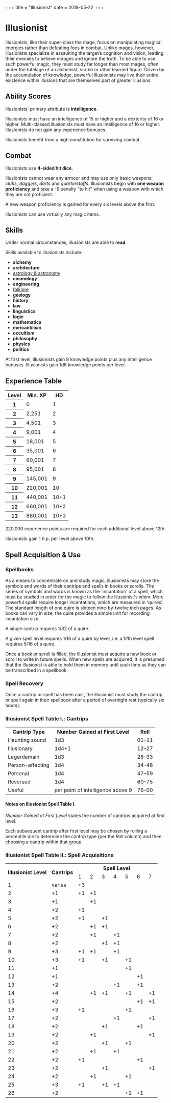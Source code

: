 +++
title = "Illusionist"
date = 2018-05-22
+++

# Illusionist

Illusionists, like their super-class the mage, focus on manipulating magical energies rather than defeating foes in combat.
Unlike mages, however, illusionists specialize in assaulting the target’s cognition and vision, leading their enemies to believe mirages and ignore the truth.
To be able to use such powerful magic, they must study far longer than most mages, often under the tutelage of an alchemist, scribe or other learned figure.
Driven by the accumulation of knowledge, powerful illusionists may live their entire existence within illusions that are themselves part of greater illusions.

## Ability Scores

Illusionists' primary attribute is **intelligence**.

Illusionists must have an intelligence of 15 or higher and a dexterity of 16 or higher.
Multi-classed illusionists must have an intelligence of 16 or higher.
Illusionists do not gain any experience bonuses.

Illusionists benefit from a high constitution for surviving combat.

## Combat

Illusionists use **4-sided hit dice**.

Illusionists cannot wear any armour and may use only basic weapons: *clubs*, *daggers*, *darts* and *quarterstaffs*.
Illusionists begin with **one weapon proficiency** and take a -5 penalty "to hit" when using a weapon with which they are not proficient.

A new weapon proficiency is gained for every six levels above the first.

Illusionists can use virtually any magic items.

## Skills

Under normal circumstances, illusionists are able to **read**.

Skills available to illusionists include:
* **alchemy**
* **architecture**
* [astrology & astronomy](./wiki/skills/astrology.md)
* **cosmology**
* **engineering**
* [folklore](./wiki/skills/folklore.md)
* **geology**
* **history**
* **law**
* **linguistics**
* **logic**
* **mathematics**
* **mercantilism**
* **occultism**
* **philosophy**
* **physics**
* **politics**

At first level, illusionists gain 8 knowledge points plus any intelligence bonuses.
Illusionists gain 1d6 knowledge points per level.

## Experience Table

<table>
<tr><th>Level</th><th>Min. XP</th><th>HD</th></tr>
<tr><th>1</td><td>0</td><td>1</td></tr>
<tr><th>2</td><td>2,251</td><td>2</td></tr>
<tr><th>3</td><td>4,501</td><td>3</td></tr>
<tr><th>4</td><td>9,001</td><td>4</td></tr>
<tr><th>5</td><td>18,001</td><td>5</td></tr>
<tr><th>6</td><td>35,001</td><td>6</td></tr>
<tr><th>7</td><td>60,001</td><td>7</td></tr>
<tr><th>8</td><td>95,001</td><td>8</td></tr>
<tr><th>9</td><td>145,001</td><td>9</td></tr>
<tr><th>10</td><td>220,001</td><td>10</td></tr>
<tr><th>11</td><td>440,001</td><td>10+1</td></tr>
<tr><th>12</td><td>660,001</td><td>10+2</td></tr>
<tr><th>13</td><td>880,001</td><td>10+3</td></tr>
</table>

220,000 experience points are required for each additional level above 12th.

Illusionists gain 1 h.p. per level above 10th.

## Spell Acquisition & Use

### Spellbooks

As a means to concentrate on and study magic, illusionists may store the symbols and words of their cantrips and spells in books or scrolls.
The series of symbols and words is known as the 'incantation' of a spell, which must be studied in order for the magic to follow the illusionist's whim.
More powerful spells require longer incantations, which are measured in 'quires'.
The standard length of one quire is sixteen nine-by-twelve inch pages.
As books can vary in size, the quire provides a simple unit for recording incantation size.

A single cantrip requires 1/32 of a quire.

A given spell level requires 1/16 of a quire by level, i.e. a fifth level spell requires 5/16 of a quire.

Once a book or scroll is filled, the illusionist must acquire a new book or scroll to write in future spells.
When new spells are acquired, it is presumed that the illusionist is able to hold them in memory until such time as they can be transcribed in a spellbook.

### Spell Recovery

Once a cantrip or spell has been cast, the illusionist must study the cantrip or spell again in their spellbook after a period of overnight rest (typically six hours).

### Illusionist Spell Table I.: Cantrips

<table>
<tr><th>Cantrip Type</th> <th>Number Gained at First Level</th> <th>Roll</th></tr>
<tr><td>Haunting sound</td> <td>1d3</td> <td>01&ndash;11</td></tr>
<tr><td>Illusionary</td> <td>1d4+1</td> <td>12&ndash;27</td></tr>
<tr><td>Legerdemain</td> <td>1d3</td> <td>28&ndash;33</td></tr>
<tr><td>Person-affecting</td> <td>1d4</td> <td>34&ndash;46</td></tr>
<tr><td>Personal</td> <td>1d4</td> <td>47&ndash;59</td></tr>
<tr><td>Reversed</td> <td>1d4</td> <td>60&ndash;75</td></tr>
<tr><td>Useful</td> <td>per point of intelligence above 9</td> <td>76&ndash;00</td></tr>
</table>

#### Notes on Illusionist Spell Table I.

*Number Gained at First Level* states the number of cantrips acquired at first level.

Each subsequent cantrip after first level may be chosen by rolling a percentile die to determine the cantrip type (per the *Roll* column) and then choosing a cantrip within that group.

### Illusionist Spell Table II.: Spell Acquisitions

<table>
<tr><th rowspan="2">Illusionist Level</th> <th rowspan="2">Cantrips</th> <th colspan="7">Spell Level</th></tr>
<tr><td>1</td> <td>2</td> <td>3</td> <td>4</td> <td>5</td> <td>6</td> <td>7</td></tr>
<tr><td>1</td> <td>varies</td> <td>+3</td> <td></td> <td></td> <td></td> <td></td> <td></td> <td></td></tr>
<tr><td>2</td> <td>+1</td> <td>+1</td> <td>+1</td> <td></td> <td></td> <td></td> <td></td> <td></td></tr>
<tr><td>3</td> <td>+1</td> <td></td> <td>+1</td> <td></td> <td></td> <td></td> <td></td> <td></td></tr>
<tr><td>4</td> <td>+2</td> <td>+1</td> <td></td> <td></td> <td></td> <td></td> <td></td> <td></td></tr>
<tr><td>5</td> <td>+2</td> <td>+1</td> <td></td> <td>+1</td> <td></td> <td></td> <td></td> <td></td></tr>
<tr><td>6</td> <td>+2</td> <td></td> <td>+1</td> <td>+1</td> <td></td> <td></td> <td></td> <td></td></tr>
<tr><td>7</td> <td>+2</td> <td></td> <td>+1</td> <td></td> <td>+1</td> <td></td> <td></td> <td></td></tr>
<tr><td>8</td> <td>+2</td> <td></td> <td></td> <td>+1</td> <td>+1</td> <td></td> <td></td> <td></td></tr>
<tr><td>9</td> <td>+3</td> <td>+1</td> <td>+1</td> <td></td> <td>+1</td> <td></td> <td></td> <td></td></tr>
<tr><td>10</td> <td>+3</td> <td>+1</td> <td></td> <td>+1</td> <td></td> <td>+1</td> <td></td> <td></td></tr>
<tr><td>11</td> <td>+1</td> <td></td> <td></td> <td></td> <td></td> <td>+1</td> <td></td> <td></td></tr>
<tr><td>12</td> <td>+1</td> <td></td> <td></td> <td></td> <td></td> <td></td> <td>+1</td> <td></td></tr>
<tr><td>13</td> <td>+2</td> <td></td> <td></td> <td></td> <td>+1</td> <td></td> <td>+1</td> <td></td></tr>
<tr><td>14</td> <td>+4</td> <td></td> <td>+1</td> <td>+1</td> <td></td> <td>+1</td> <td></td> <td>+1</td></tr>
<tr><td>15</td> <td>+2</td> <td></td> <td></td> <td></td> <td></td> <td></td> <td>+1</td> <td>+1</td></tr>
<tr><td>16</td> <td>+3</td> <td>+1</td> <td></td> <td></td> <td></td> <td>+1</td> <td></td> <td></td></tr>
<tr><td>17</td> <td>+2</td> <td></td> <td></td> <td></td> <td>+1</td> <td></td> <td></td> <td>+1</td></tr>
<tr><td>18</td> <td>+2</td> <td></td> <td></td> <td>+1</td> <td></td> <td></td> <td>+1</td> <td></td></tr>
<tr><td>19</td> <td>+2</td> <td></td> <td>+1</td> <td></td> <td></td> <td></td> <td></td> <td>+1</td></tr>
<tr><td>20</td> <td>+2</td> <td></td> <td></td> <td>+1</td> <td></td> <td>+1</td> <td></td> <td></td></tr>
<tr><td>21</td> <td>+2</td> <td></td> <td>+1</td> <td></td> <td>+1</td> <td></td> <td></td> <td></td></tr>
<tr><td>22</td> <td>+2</td> <td>+1</td> <td></td> <td></td> <td></td> <td></td> <td>+1</td> <td></td></tr>
<tr><td>23</td> <td>+2</td> <td></td> <td></td> <td>+1</td> <td></td> <td></td> <td></td> <td>+1</td></tr>
<tr><td>24</td> <td>+2</td> <td></td> <td>+1</td> <td></td> <td></td> <td>+1</td> <td></td> <td></td></tr>
<tr><td>25</td> <td>+3</td> <td>+1</td> <td></td> <td>+1</td> <td>+1</td> <td></td> <td></td> <td></td></tr>
<tr><td>26</td> <td>+2</td> <td></td> <td></td> <td></td> <td></td> <td>+1</td> <td>+1</td> <td></td></tr>
</table>
